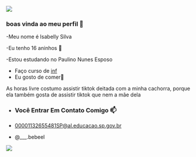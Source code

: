 ![](https://media1.tenor.com/m/2tpYSeH4-vMAAAAC/spongebob-squarepants-inspiration.gif)

### boas vinda ao meu perfil 💙

-Meu nome é Isabelly Silva

-Eu tenho 16 aninhos 🫢


-Estou estudando no Paulino Nunes Esposo
- Faço curso de [inf](https://www.com.br)
- Eu gosto de comer🥘

As horas livre costumo assistir tiktok deitada com a minha cachorra, porque ela também gosta de assistir tiktok que nem a mãe dela

- ### Você Entrar Em Contato Comigo 📫

- 00001132655481SP@al.educacao.sp.gov.br
  
- @___.bebeel

![](https://media1.tenor.com/m/GSpDR5XnCvgAAAAC/cute.gif) 


